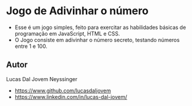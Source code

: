 
# Jogo de Adivinhar o número

- Esse é um jogo simples, feito para exercitar as habilidades básicas de programação em JavaScript, HTML e CSS.
- O Jogo consiste em adivinhar o número secreto, testando números entre 1 e 100.


## Autor

Lucas Dal Jovem Neyssinger
- https://www.github.com/lucasdaljovem
- https://www.linkedin.com/in/lucas-dal-jovem/
   

